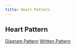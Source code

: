 ```yaml
---
title: Heart Pattern
---
```


## Heart Pattern

<div class="tab">

[Diagram Pattern](#heart-pattern)
[Written Pattern](../../written-patterns/written-heart-pattern/index.html)

</div>

<div >
    <object id="GSsvg" data="../../imgs/heart.svg" type="image/svg+xml"></object>
</div>